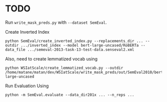 # TODO

Run `write_mask_preds.py` with `--dataset SemEval`.

Create Inverted Index 
```
python SemEval/create_inverted_index.py --replacements_dir ... --outdir .../inverted_index --model bert-large-uncased/RoBERTa --data_file .../semeval-2013-task-13-test-data.senseval2.xml
```


Also, need to create lemmatized vocab using 
```
python WSIatScale/create_lemmatized_vocab.py --outdir /home/matane/matan/dev/WSIatScale/write_mask_preds/out/SemEval2010/bert-large-uncased
```

Run Evaluation Using
```
python -m SemEval.evaluate --data_dir201x ... --n_reps ...
```